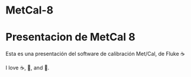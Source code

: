 # MetCal-8
Presentacion de MetCal 8
=====================================

Esta es una presentación del software
de calibración Met/Cal, de Fluke :coffee:

I love :coffee:, :pizza:, and :dancer:.
